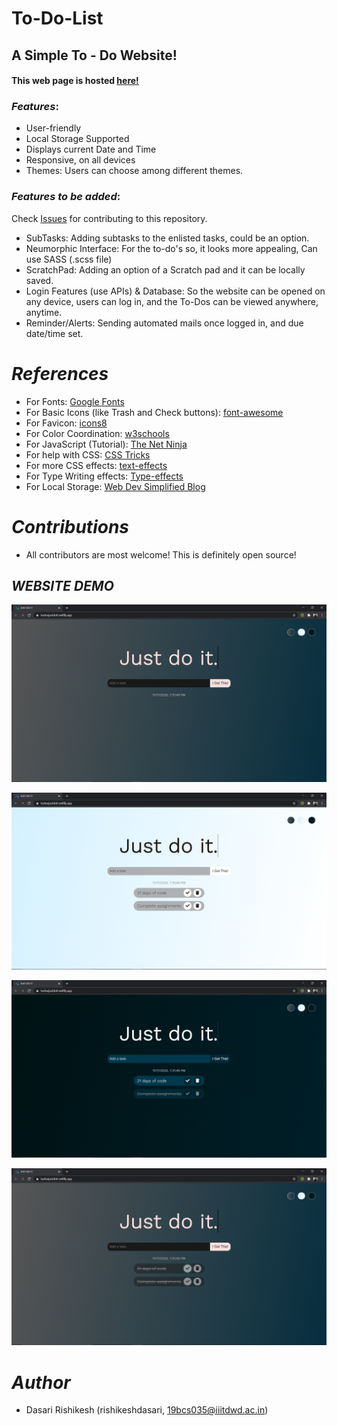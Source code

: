 
# To-Do-List

## A Simple To - Do Website!



#### This web page is hosted [here!]()



### *Features*:

* User-friendly
* Local Storage Supported
* Displays current Date and Time
* Responsive, on all devices
* Themes: Users can choose among different themes.

### *Features to be added*:

Check [Issues](https://github.com/DasariRishikesh/cloudproject/issues) for contributing to this repository.

* SubTasks: Adding subtasks to the enlisted tasks, could be an option.
* Neumorphic Interface: For the to-do's so, it looks more appealing, Can use SASS (.scss file)
* ScratchPad: Adding an option of a Scratch pad and it can be locally saved.
* Login Features (use APIs) & Database: So the website can be opened on any device, users can log in, and the To-Dos can be viewed anywhere, anytime.
* Reminder/Alerts: Sending automated mails once logged in, and due date/time set.

# *References*

* For Fonts: [Google Fonts](https://fonts.googleapis.com/css2?family=Work+Sans:wght@300&display=swap)
* For Basic Icons (like Trash and Check buttons): [font-awesome](https://fontawesome.com)
* For Favicon: [icons8](https://icons8.com/icons/)
* For Color Coordination: [w3schools](https://www.w3schools.com/colors/colors_mixer.asp?colorbottom=000000&colortop=FFFFFF)
* For JavaScript (Tutorial): [The Net Ninja](https://www.youtube.com/playlist?list=PL4cUxeGkcC9i9Ae2D9Ee1RvylH38dKuET)
* For help with CSS: [CSS Tricks](https://css-tricks.com/)
* For more CSS effects: [text-effects](https://speckyboy.com/underline-text-effects-css/)
* For Type Writing effects: [Type-effects](https://usefulangle.com/post/85/css-typewriter-animation)
* For Local Storage: [Web Dev Simplified Blog](https://blog.webdevsimplified.com/2020-08/cookies-localStorage-sessionStorage/)

# *Contributions*

- All contributors are most welcome! This is definitely open source!


## *WEBSITE DEMO*

![Screenshot (771)](https://github.com/DasariRishikesh/cloudproject/blob/main/ToDoList-master/assets/demo1.png)

![Screenshot (772)](https://github.com/DasariRishikesh/cloudproject/blob/main/ToDoList-master/assets/demo2.png)

![Screenshot (773)](https://github.com/DasariRishikesh/cloudproject/blob/main/ToDoList-master/assets/demo3.png)

![Screenshot (774)](https://github.com/DasariRishikesh/cloudproject/blob/main/ToDoList-master/assets/demo4.png)

# *Author*

* Dasari Rishikesh (rishikeshdasari, 19bcs035@iiitdwd.ac.in)
  
